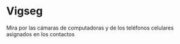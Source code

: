 # Vigseg
Mira por las cámaras de computadoras y de los teléfonos celulares  asignados en los contactos 
